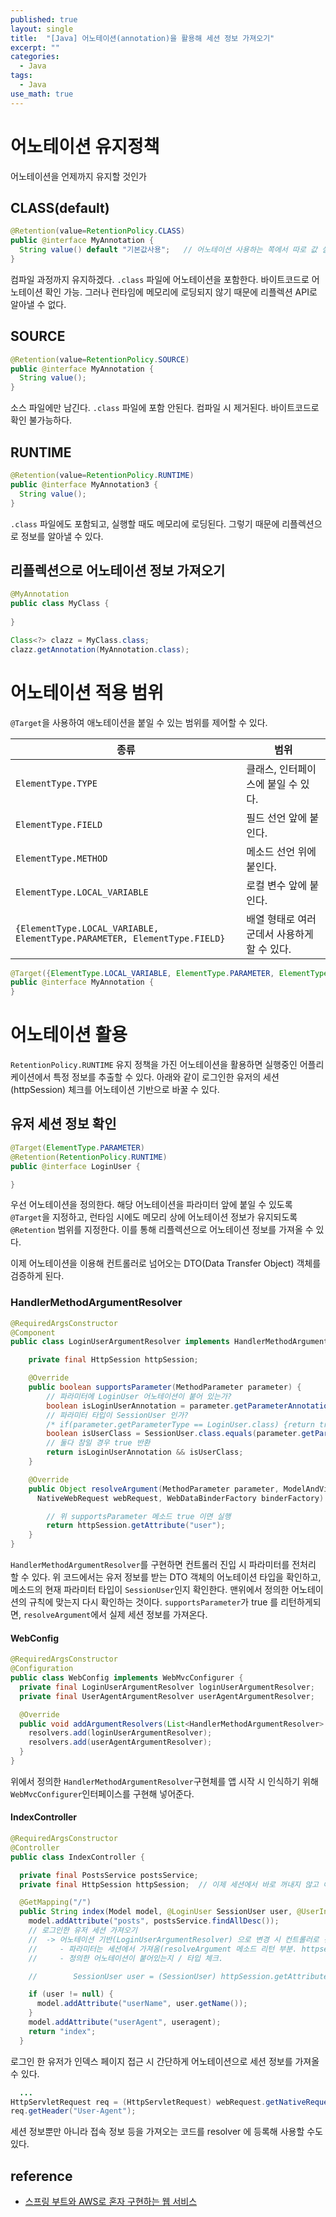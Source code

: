 ```yaml
---
published: true
layout: single
title:  "[Java] 어노테이션(annotation)을 활용해 세션 정보 가져오기"
excerpt: ""
categories:
  - Java
tags:
  - Java
use_math: true
---
```


# 어노테이션 유지정책
어노테이션을 언제까지 유지할 것인가

## CLASS(default)
```java
@Retention(value=RetentionPolicy.CLASS)
public @interface MyAnnotation {
  String value() default "기본값사용";   // 어노테이션 사용하는 쪽에서 따로 값 설정 없이 기본값으로 사용.
}
```
컴파일 과정까지 유지하겠다. `.class` 파일에 어노테이션을 포함한다. 바이트코드로 어노테이션 확인 가능. 그러나 런타임에 메모리에 로딩되지 않기 때문에 리플렉션 API로 알아낼 수 없다.

## SOURCE
```java
@Retention(value=RetentionPolicy.SOURCE)
public @interface MyAnnotation {
  String value();
}
```
소스 파일에만 남긴다. `.class` 파일에 포함 안된다. 컴파일 시 제거된다. 바이트코드로 확인 불가능하다.

## RUNTIME
```java
@Retention(value=RetentionPolicy.RUNTIME)
public @interface MyAnnotation3 {
  String value();
}
```
`.class` 파일에도 포함되고, 실행할 때도 메모리에 로딩된다. 그렇기 때문에 리플렉션으로 정보를 알아낼 수 있다.

## 리플렉션으로 어노테이션 정보 가져오기

```java
@MyAnnotation
public class MyClass {
  
}
```
```java
Class<?> clazz = MyClass.class;
clazz.getAnnotation(MyAnnotation.class);
```

# 어노테이션 적용 범위
`@Target`을 사용하여 애노테이션을 붙일 수 있는 범위를 제어할 수 있다.

| 종류                                                                    | 범위                   |
|-----------------------------------------------------------------------|----------------------|
| `ElementType.TYPE`                                                      | 클래스, 인터페이스에 붙일 수 있다. |
| `ElementType.FIELD`                                                     | 필드 선언 앞에 붙인다.        |
| `ElementType.METHOD`                                                    | 메소드 선언 위에 붙인다.       |
| `ElementType.LOCAL_VARIABLE`                                            |로컬 변수 앞에 붙인다.|
| `{ElementType.LOCAL_VARIABLE, ElementType.PARAMETER, ElementType.FIELD}` | 배열 형태로 여러군데서 사용하게 할 수 있다.|

```java
@Target({ElementType.LOCAL_VARIABLE, ElementType.PARAMETER, ElementType.FIELD})
public @interface MyAnnotation {
}
```


# 어노테이션 활용
`RetentionPolicy.RUNTIME` 유지 정책을 가진 어노테이션을 활용하면 실행중인 어플리케이션에서 특정 정보를 추출할 수 있다. 
아래와 같이 로그인한 유저의 세션(httpSession) 체크를 어노테이션 기반으로 바꿀 수 있다.

## 유저 세션 정보 확인
```java
@Target(ElementType.PARAMETER)
@Retention(RetentionPolicy.RUNTIME)
public @interface LoginUser {

}
```
우선 어노테이션을 정의한다. 해당 어노테이션을 파라미터 앞에 붙일 수 있도록 `@Target`을 지정하고, 
런타임 시에도 메모리 상에 어노테이션 정보가 유지되도록 `@Retention` 범위를 지정한다. 이를 통해 리플렉션으로 어노테이션 정보를 가져올 수 있다. 

이제 어노테이션을 이용해 컨트롤러로 넘어오는 DTO(Data Transfer Object) 객체를 검증하게 된다.

### HandlerMethodArgumentResolver
```java
@RequiredArgsConstructor
@Component
public class LoginUserArgumentResolver implements HandlerMethodArgumentResolver {

    private final HttpSession httpSession;

    @Override
    public boolean supportsParameter(MethodParameter parameter) {
        // 파라미터에 LoginUser 어노테이션이 붙어 있는가?
        boolean isLoginUserAnnotation = parameter.getParameterAnnotation(LoginUser.class) != null;
        // 파라미터 타입이 SessionUser 인가?
        /* if(parameter.getParameterType == LoginUser.class) {return true} */
        boolean isUserClass = SessionUser.class.equals(parameter.getParameterType());
        // 둘다 참일 경우 true 반환
        return isLoginUserAnnotation && isUserClass;
    }

    @Override
    public Object resolveArgument(MethodParameter parameter, ModelAndViewContainer mavContainer, 
      NativeWebRequest webRequest, WebDataBinderFactory binderFactory) throws Exception {

        // 위 supportsParameter 메소드 true 이면 실행
        return httpSession.getAttribute("user");
    }
}
```
`HandlerMethodArgumentResolver`를 구현하면 컨트롤러 진입 시 파라미터를 전처리 할 수 있다. 위 코드에서는 유저 정보를 받는 DTO 객체의 어노테이션 타입을 확인하고,
메소드의 현재 파라미터 타입이 `SessionUser`인지 확인한다. 맨위에서 정의한 어노테이션의 규칙에 맞는지 다시 확인하는 것이다. 
`supportsParameter`가 true 를 리턴하게되면, `resolveArgument`에서 실제 세션 정보를 가져온다.

#### WebConfig
```java
@RequiredArgsConstructor
@Configuration
public class WebConfig implements WebMvcConfigurer {
  private final LoginUserArgumentResolver loginUserArgumentResolver;
  private final UserAgentArgumentResolver userAgentArgumentResolver;

  @Override
  public void addArgumentResolvers(List<HandlerMethodArgumentResolver> resolvers) {
    resolvers.add(loginUserArgumentResolver);
    resolvers.add(userAgentArgumentResolver);
  }
}
```
위에서 정의한 `HandlerMethodArgumentResolver`구현체를 앱 시작 시 인식하기 위해 `WebMvcConfigurer`인터페이스를 구현해 넣어준다.

#### IndexController
```java
@RequiredArgsConstructor
@Controller
public class IndexController {

  private final PostsService postsService;
  private final HttpSession httpSession;  // 이제 세션에서 바로 꺼내지 않고 어노테이션을 이용해 꺼낸다.

  @GetMapping("/")
  public String index(Model model, @LoginUser SessionUser user, @UserInfo String useragent) {
    model.addAttribute("posts", postsService.findAllDesc());
    // 로그인한 유저 세션 가져오기
    //  -> 어노테이션 기반(LoginUserArgumentResolver) 으로 변경 시 컨트롤러로 전달되는 파라미터에서(user) 모두 검증이 끝난 상태로 가져옴.
    //     - 파라미터는 세션에서 가져옴(resolveArgument 메소드 리턴 부분. httpsession.getAttribute)
    //     - 정의한 어노테이션이 붙어있는지 / 타입 체크.

    //        SessionUser user = (SessionUser) httpSession.getAttribute("user");

    if (user != null) {
      model.addAttribute("userName", user.getName());
    }
    model.addAttribute("userAgent", useragent);
    return "index";
  }
```

로그인 한 유저가 인덱스 페이지 접근 시 간단하게 어노테이션으로 세션 정보를 가져올 수 있다. 
```java
  ... 
HttpServletRequest req = (HttpServletRequest) webRequest.getNativeRequest();
req.getHeader("User-Agent");
```
세션 정보뿐만 아니라 접속 정보 등을 가져오는 코드를 resolver 에 등록해 사용할 수도 있다.



## reference
- [스프링 부트와 AWS로 혼자 구현하는 웹 서비스](https://www.aladin.co.kr/shop/wproduct.aspx?ItemId=218568947&start=slayer)